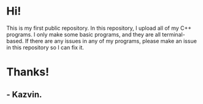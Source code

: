 # Hi!

This is my first public repository. In this repository, I upload all of my C++ programs. I only make some basic programs, and they are all terminal-based. If there are any issues in any of my programs, please make an issue in this repository so I can fix it.

# Thanks!
## - Kazvin.
